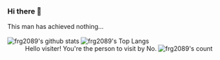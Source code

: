 ### Hi there 👋

This man has achieved nothing...

<img align="center" alt="frg2089's github stats" src="https://github-readme-stats.vercel.app/api?username=frg2089&show_icons=true&theme=midnight-purple&count_private=true"/>

<img align="center" alt="frg2089's Top Langs" src="https://github-readme-stats.vercel.app/api/top-langs/?username=frg2089&theme=midnight-purple&hide=javascript,html,css"/>

<div align="center">
  Hello visiter! You're the person to visit by No.  
  <img src="https://count.getloli.com/get/@frg2089" alt="frg2089's count"/>
</div>


<!--
**frg2089/frg2089** is a ✨ _special_ ✨ repository because its `README.md` (this file) appears on your GitHub profile.

Here are some ideas to get you started:

- 🔭 I’m currently working on ...
- 🌱 I’m currently learning ...
- 👯 I’m looking to collaborate on ...
- 🤔 I’m looking for help with ...
- 💬 Ask me about ...
- 📫 How to reach me: ...
- 😄 Pronouns: ...
- ⚡ Fun fact: ...
-->
